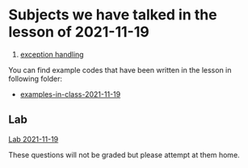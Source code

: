 # Subjects we have talked in the lesson of 2021-11-19

1. [exception handling](../course-content/exception-handling.md)



You can find example codes that have been written in the lesson in following folder:
 - [examples-in-class-2021-11-19](examples-in-class-2021-11-19)


## Lab

[Lab 2021-11-19](Labs/Lab-2021-11-19.md)

These questions will not be graded but please attempt at them home.
